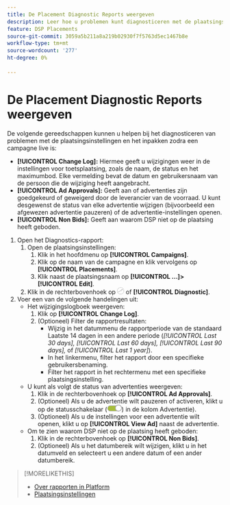 ```yaml
---
title: De Placement Diagnostic Reports weergeven
description: Leer hoe u problemen kunt diagnosticeren met de plaatsingsinstellingen en -pakking.
feature: DSP Placements
source-git-commit: 3059a5b211a8a219b02930f7f5763d5ec1467b8e
workflow-type: tm+mt
source-wordcount: '277'
ht-degree: 0%

---
```


# De Placement Diagnostic Reports weergeven

<!-- Does this really belong in the Campaign Management > Reports section or in the Placements section? -->

De volgende gereedschappen kunnen u helpen bij het diagnosticeren van problemen met de plaatsingsinstellingen en het inpakken zodra een campagne live is:

* **[!UICONTROL Change Log]:** Hiermee geeft u wijzigingen weer in de instellingen voor toetsplaatsing, zoals de naam, de status en het maximumbod. Elke vermelding bevat de datum en gebruikersnaam van de persoon die de wijziging heeft aangebracht.
* **[!UICONTROL Ad Approvals]:** Geeft aan of advertenties zijn goedgekeurd of geweigerd door de leverancier van de voorraad. U kunt desgewenst de status van elke advertentie wijzigen (bijvoorbeeld een afgewezen advertentie pauzeren) of de advertentie-instellingen openen.
* **[!UICONTROL Non Bids]:** Geeft aan waarom DSP niet op de plaatsing heeft geboden.

1. Open het Diagnostics-rapport:
   1. Open de plaatsingsinstellingen:
      1. Klik in het hoofdmenu op **[!UICONTROL Campaigns]**.
      1. Klik op de naam van de campagne en klik vervolgens op **[!UICONTROL Placements]**.
      1. Klik naast de plaatsingsnaam op  **[!UICONTROL ...]>[!UICONTROL Edit]**.
   1. Klik in de rechterbovenhoek op ![Placement Diagnostics](/help/dsp/assets/placement-diagnostics.png) of **[!UICONTROL Diagnostic]**.
1. Voer een van de volgende handelingen uit:
   * Het wijzigingslogboek weergeven:
      1. Klik op **[!UICONTROL Change Log]**.
      1. (Optioneel) Filter de rapportresultaten:
         * Wijzig in het datummenu de rapportperiode van de standaard Laatste 14 dagen in een andere periode (*[!UICONTROL Last 30 days],* *[!UICONTROL Last 60 days],* *[!UICONTROL Last 90 days],* of *[!UICONTROL Last 1 year]*).
         * In het linkermenu, filter het rapport door een specifieke gebruikersbenaming.
         * Filter het rapport in het rechtermenu met een specifieke plaatsingsinstelling.
   * U kunt als volgt de status van advertenties weergeven:
      1. Klik in de rechterbovenhoek op **[!UICONTROL Ad Approvals]**.
      1. (Optioneel) Als u de advertentie wilt pauzeren of activeren, klikt u op de statusschakelaar (![Statusschakelaar](/help/dsp/assets/status-switch.png)) in de kolom Advertentie).
      1. (Optioneel) Als u de instellingen voor een advertentie wilt openen, klikt u op **[!UICONTROL View Ad]** naast de advertentie.
   * Om te zien waarom DSP niet op de plaatsing heeft geboden:
      1. Klik in de rechterbovenhoek op **[!UICONTROL Non Bids]**.
      1. (Optioneel) Als u het datumbereik wilt wijzigen, klikt u in het datumveld en selecteert u een andere datum of een ander datumbereik.

<!-- Later, add link to >* Definitions for NBRs (Reading No Bid Reports (NBRs)) -->

>[!MORELIKETHIS]
>
>* [Over rapporten in Platform](campaign-reports-about.md)
>* [Plaatsingsinstellingen](/help/dsp/campaign-management/placements/placement-settings.md)

